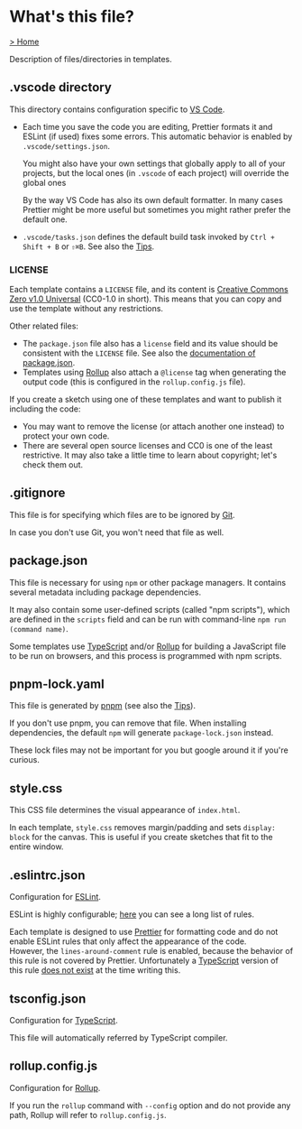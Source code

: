 # What's this file?

[> Home](./)

Description of files/directories in templates.

## .vscode directory

This directory contains configuration specific to [VS Code](https://code.visualstudio.com/).

- Each time you save the code you are editing, Prettier formats it and ESLint (if used) fixes some errors. This automatic behavior is enabled by `.vscode/settings.json`.

    You might also have your own settings that globally apply to all of your projects, but the local ones (in `.vscode` of each project) will override the global ones

    By the way VS Code has also its own default formatter. In many cases Prettier might be more useful but sometimes you might rather prefer the default one.

- `.vscode/tasks.json` defines the default build task invoked by `Ctrl + Shift + B` or `⇧⌘B`. See also the [Tips](./tips.md).

### LICENSE

Each template contains a `LICENSE` file, and its content is [Creative Commons Zero v1.0 Universal](https://creativecommons.org/publicdomain/zero/1.0/) (CC0-1.0 in short). This means that you can copy and use the template without any restrictions.

Other related files:

- The `package.json` file also has a `license` field and its value should be consistent with the `LICENSE` file. See also the [documentation of package.json](https://docs.npmjs.com/cli/v6/configuring-npm/package-json).
- Templates using [Rollup](https://rollupjs.org/) also attach a `@license` tag when generating the output code (this is configured in the `rollup.config.js` file).

If you create a sketch using one of these templates and want to publish it including the code:

- You may want to remove the license (or attach another one instead) to protect your own code.
- There are several open source licenses and CC0 is one of the least restrictive. It may also take a little time to learn about copyright; let's check them out.

## .gitignore

This file is for specifying which files are to be ignored by [Git](https://git-scm.com/).

In case you don't use Git, you won't need that file as well.

## package.json

This file is necessary for using `npm` or other package managers. It contains several metadata including package dependencies.

It may also contain some user-defined scripts (called "npm scripts"), which are defined in the `scripts` field and can be run with command-line `npm run (command name)`.

Some templates use [TypeScript](https://www.typescriptlang.org/) and/or [Rollup](https://rollupjs.org/) for building a JavaScript file to be run on browsers, and this process is programmed with npm scripts.

## pnpm-lock.yaml

This file is generated by [pnpm](https://pnpm.js.org/) (see also the [Tips](./tips.md)).

If you don't use pnpm, you can remove that file. When installing dependencies, the default `npm` will generate `package-lock.json` instead.

These lock files may not be important for you but google around it if you're curious.

## style.css

This CSS file determines the visual appearance of `index.html`.

In each template, `style.css` removes margin/padding and sets `display: block` for the canvas. This is useful if you create sketches that fit to the entire window.

## .eslintrc.json

Configuration for [ESLint](https://eslint.org/).

ESLint is highly configurable; [here](https://eslint.org/docs/rules/) you can see a long list of rules.

Each template is designed to use [Prettier](https://prettier.io/) for formatting code and do not enable ESLint rules that only affect the appearance of the code.  
However, the `lines-around-comment` rule is enabled, because the behavior of this rule is not covered by Prettier. Unfortunately a [TypeScript](https://www.typescriptlang.org/) version of this rule [does not exist](https://github.com/typescript-eslint/typescript-eslint/issues/1933) at the time writing this.

## tsconfig.json

Configuration for [TypeScript](https://www.typescriptlang.org/).

This file will automatically referred by TypeScript compiler.

## rollup.config.js

Configuration for [Rollup](https://rollupjs.org/).

If you run the `rollup` command with `--config` option and do not provide any path, Rollup will refer to `rollup.config.js`.
